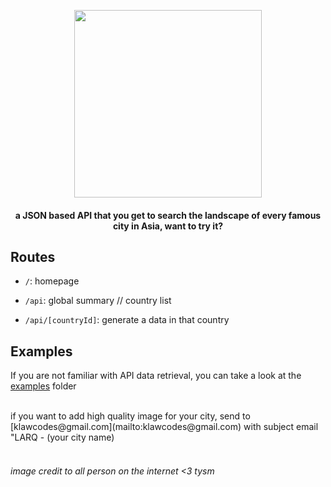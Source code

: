 <p align="center">
  <img src="https://i.ibb.co/NZgGkzf/Larq-Logo.png" style="width:300px">
</p>
<h4 align="center">a JSON based API that you get to search the landscape of every famous city in Asia, want to try it?</h4>

## Routes

- `/`: homepage

- `/api`: global summary // country list

- `/api/[countryId]`: generate a data in that country

## Examples

If you are not familiar with API data retrieval, you can take a look at the [examples](https://github.com/klawcodes/larq-api/tree/main/examples) folder

<br />
if you want to add high quality image for your city, send to [klawcodes@gmail.com](mailto:klawcodes@gmail.com) with subject email "LARQ - (your city name)
<br /><br />

<h6>image credit to all person on the internet <3 tysm</h6>
